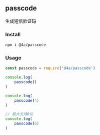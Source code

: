 passcode
---
生成短信验证码

### Install
```sh
npm i @4a/passcode
```

### Usage
```js
const passcode = require('@4a/passcode')

console.log(
    passcode()
)

console.log(
    passcode(4)
)

// 最大支持6位
console.log(
    passcode(6)
)
```

